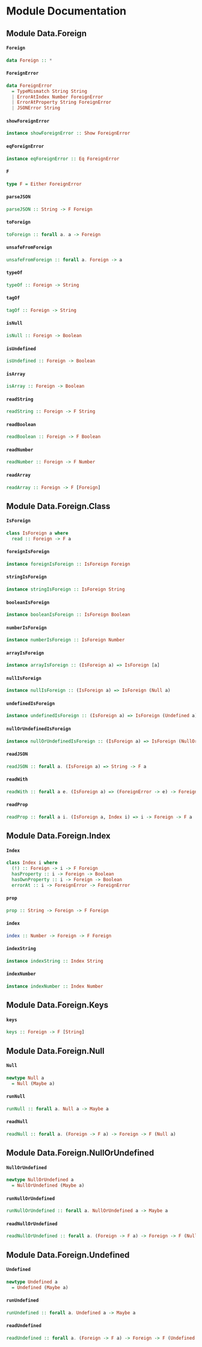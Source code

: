 # Module Documentation

## Module Data.Foreign

#### `Foreign`

``` purescript
data Foreign :: *
```


#### `ForeignError`

``` purescript
data ForeignError
  = TypeMismatch String String
  | ErrorAtIndex Number ForeignError
  | ErrorAtProperty String ForeignError
  | JSONError String
```


#### `showForeignError`

``` purescript
instance showForeignError :: Show ForeignError
```


#### `eqForeignError`

``` purescript
instance eqForeignError :: Eq ForeignError
```


#### `F`

``` purescript
type F = Either ForeignError
```


#### `parseJSON`

``` purescript
parseJSON :: String -> F Foreign
```


#### `toForeign`

``` purescript
toForeign :: forall a. a -> Foreign
```


#### `unsafeFromForeign`

``` purescript
unsafeFromForeign :: forall a. Foreign -> a
```


#### `typeOf`

``` purescript
typeOf :: Foreign -> String
```


#### `tagOf`

``` purescript
tagOf :: Foreign -> String
```


#### `isNull`

``` purescript
isNull :: Foreign -> Boolean
```


#### `isUndefined`

``` purescript
isUndefined :: Foreign -> Boolean
```


#### `isArray`

``` purescript
isArray :: Foreign -> Boolean
```


#### `readString`

``` purescript
readString :: Foreign -> F String
```


#### `readBoolean`

``` purescript
readBoolean :: Foreign -> F Boolean
```


#### `readNumber`

``` purescript
readNumber :: Foreign -> F Number
```


#### `readArray`

``` purescript
readArray :: Foreign -> F [Foreign]
```



## Module Data.Foreign.Class

#### `IsForeign`

``` purescript
class IsForeign a where
  read :: Foreign -> F a
```


#### `foreignIsForeign`

``` purescript
instance foreignIsForeign :: IsForeign Foreign
```


#### `stringIsForeign`

``` purescript
instance stringIsForeign :: IsForeign String
```


#### `booleanIsForeign`

``` purescript
instance booleanIsForeign :: IsForeign Boolean
```


#### `numberIsForeign`

``` purescript
instance numberIsForeign :: IsForeign Number
```


#### `arrayIsForeign`

``` purescript
instance arrayIsForeign :: (IsForeign a) => IsForeign [a]
```


#### `nullIsForeign`

``` purescript
instance nullIsForeign :: (IsForeign a) => IsForeign (Null a)
```


#### `undefinedIsForeign`

``` purescript
instance undefinedIsForeign :: (IsForeign a) => IsForeign (Undefined a)
```


#### `nullOrUndefinedIsForeign`

``` purescript
instance nullOrUndefinedIsForeign :: (IsForeign a) => IsForeign (NullOrUndefined a)
```


#### `readJSON`

``` purescript
readJSON :: forall a. (IsForeign a) => String -> F a
```


#### `readWith`

``` purescript
readWith :: forall a e. (IsForeign a) => (ForeignError -> e) -> Foreign -> Either e a
```


#### `readProp`

``` purescript
readProp :: forall a i. (IsForeign a, Index i) => i -> Foreign -> F a
```



## Module Data.Foreign.Index

#### `Index`

``` purescript
class Index i where
  (!) :: Foreign -> i -> F Foreign
  hasProperty :: i -> Foreign -> Boolean
  hasOwnProperty :: i -> Foreign -> Boolean
  errorAt :: i -> ForeignError -> ForeignError
```


#### `prop`

``` purescript
prop :: String -> Foreign -> F Foreign
```


#### `index`

``` purescript
index :: Number -> Foreign -> F Foreign
```


#### `indexString`

``` purescript
instance indexString :: Index String
```


#### `indexNumber`

``` purescript
instance indexNumber :: Index Number
```



## Module Data.Foreign.Keys

#### `keys`

``` purescript
keys :: Foreign -> F [String]
```



## Module Data.Foreign.Null

#### `Null`

``` purescript
newtype Null a
  = Null (Maybe a)
```


#### `runNull`

``` purescript
runNull :: forall a. Null a -> Maybe a
```


#### `readNull`

``` purescript
readNull :: forall a. (Foreign -> F a) -> Foreign -> F (Null a)
```



## Module Data.Foreign.NullOrUndefined

#### `NullOrUndefined`

``` purescript
newtype NullOrUndefined a
  = NullOrUndefined (Maybe a)
```


#### `runNullOrUndefined`

``` purescript
runNullOrUndefined :: forall a. NullOrUndefined a -> Maybe a
```


#### `readNullOrUndefined`

``` purescript
readNullOrUndefined :: forall a. (Foreign -> F a) -> Foreign -> F (NullOrUndefined a)
```



## Module Data.Foreign.Undefined

#### `Undefined`

``` purescript
newtype Undefined a
  = Undefined (Maybe a)
```


#### `runUndefined`

``` purescript
runUndefined :: forall a. Undefined a -> Maybe a
```


#### `readUndefined`

``` purescript
readUndefined :: forall a. (Foreign -> F a) -> Foreign -> F (Undefined a)
```